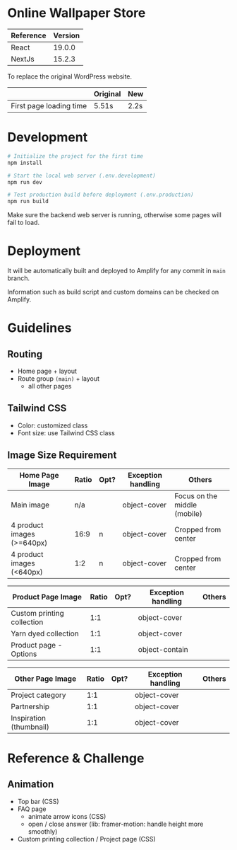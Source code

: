 # Online Wallpaper Store

| Reference | Version |
|-----------|---------|
| React     | 19.0.0  |
| NextJs    | 15.2.3  |

To replace the original WordPress website.

|                         | Original | New   |
|-------------------------|----------|-------|
| First page loading time | 5.51s    | 2.2s  |

# Development

```sh
# Initialize the project for the first time
npm install

# Start the local web server (.env.development)
npm run dev

# Test production build before deployment (.env.production)
npm run build
```

Make sure the backend web server is running, otherwise some pages will fail to load.

# Deployment

It will be automatically built and deployed to Amplify for any commit in `main` branch.

Information such as build script and custom domains can be checked on Amplify.

# Guidelines

## Routing

- Home page + layout
- Route group `(main)` + layout
  - all other pages

## Tailwind CSS

- Color: customized class
- Font size: use Tailwind CSS class

## Image Size Requirement

| Home Page Image            | Ratio | Opt? | Exception handling | Others                       |
|----------------------------|-------|------|--------------------|------------------------------|
| Main image                 | n/a   |      | object-cover       | Focus on the middle (mobile) |
| 4 product images (>=640px) | 16:9  | n    | object-cover       | Cropped from center          |
| 4 product images (<640px)  | 1:2   | n    | object-cover       | Cropped from center          |

| Product Page Image         | Ratio | Opt? | Exception handling | Others |
|----------------------------|-------|------|--------------------|--------|
| Custom printing collection | 1:1   |      | object-cover       |
| Yarn dyed collection       | 1:1   |      | object-cover       |
| Product page - Options     | 1:1   |      | object-contain     |

| Other Page Image        | Ratio | Opt? | Exception handling | Others |
|-------------------------|-------|------|--------------------|--------|
| Project category        | 1:1   |      | object-cover       |
| Partnership             | 1:1   |      | object-cover       |
| Inspiration (thumbnail) | 1:1   |      | object-cover       |

# Reference & Challenge

## Animation

- Top bar (CSS)
- FAQ page
  - animate arrow icons (CSS)
  - open / close answer (lib: framer-motion: handle height more smoothly)
- Custom printing collection / Project page (CSS)